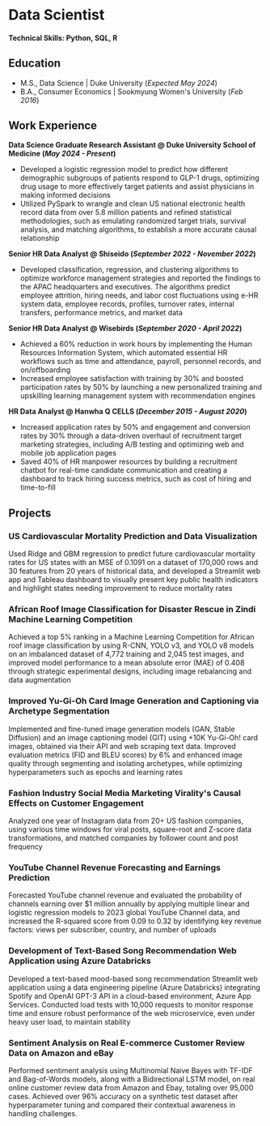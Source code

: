 # Data Scientist

#### Technical Skills: Python, SQL, R 

## Education					       		
- M.S., Data Science	| Duke University (_Expected May 2024_)	 			        		
- B.A., Consumer Economics | Sookmyung Women's University (_Feb 2016_)

## Work Experience
**Data Science Graduate Research Assistant @ Duke University School of Medicine (_May 2024 - Present_)**
- Developed a logistic regression model to predict how different demographic subgroups of patients respond to GLP-1 drugs, optimizing drug usage to more effectively target patients and assist physicians in making informed decisions
- Utilized PySpark to wrangle and clean US national electronic health record data from over 5.8 million patients and refined statistical methodologies, such as emulating randomized target trials, survival analysis, and matching algorithms, to establish a more accurate causal relationship

**Senior HR Data Analyst @ Shiseido (_September 2022 - November 2022_)**
- Developed classification, regression, and clustering algorithms to optimize workforce management strategies and reported the findings to the APAC headquarters and executives. The algorithms predict employee attrition, hiring needs, and labor cost fluctuations using e-HR system data, employee records, profiles, turnover rates, internal transfers, performance metrics, and market data

**Senior HR Data Analyst @ Wisebirds (_September 2020 - April 2022_)**
- Achieved a 60% reduction in work hours by implementing the Human Resources Information System, which automated essential HR workflows such as time and attendance, payroll, personnel records, and on/offboarding
- Increased employee satisfaction with training by 30% and boosted participation rates by 50% by launching a new personalized training and upskilling learning management system with recommendation engines

**HR Data Analyst @ Hanwha Q CELLS (_December 2015 - August 2020_)**
- Increased application rates by 50% and engagement and conversion rates by 30% through a data-driven overhaul of recruitment target marketing strategies, including A/B testing and optimizing web and mobile job application pages
- Saved 40% of HR manpower resources by building a recruitment chatbot for real-time candidate communication and creating a dashboard to track hiring success metrics, such as cost of hiring and time-to-fill

## Projects
### US Cardiovascular Mortality Prediction and Data Visualization

Used Ridge and GBM regression to predict future cardiovascular mortality rates for US states with an MSE of 0.1091 on a dataset of 170,000 rows and 30 features from 20 years of historical data, and developed a Streamlit web app and Tableau dashboard to visually present key public health indicators and highlight states needing improvement to reduce mortality rates

### African Roof Image Classification for Disaster Rescue in Zindi Machine Learning Competition

Achieved a top 5% ranking in a Machine Learning Competition for African roof image classification by using R-CNN, YOLO v3, and YOLO v8 models on an imbalanced dataset of 4,772 training and 2,045 test images, and improved model performance to a mean absolute error (MAE) of 0.408 through strategic experimental designs, including image rebalancing and data augmentation

### Improved Yu-Gi-Oh Card Image Generation and Captioning via Archetype Segmentation

Implemented and fine-tuned image generation models (GAN, Stable Diffusion) and an image captioning model (GIT) using +10K Yu-Gi-Oh! card images, obtained via their API and web scraping text data. Improved evaluation metrics (FID and BLEU scores) by 6% and enhanced image quality through segmenting and isolating archetypes, while optimizing hyperparameters such as epochs and learning rates

### Fashion Industry Social Media Marketing Virality's Causal Effects on Customer Engagement

Analyzed one year of Instagram data from 20+ US fashion companies, using various time windows for viral posts, square-root and Z-score data transformations, and matched companies by follower count and post frequency

### YouTube Channel Revenue Forecasting and Earnings Prediction 			

Forecasted YouTube channel revenue and evaluated the probability of channels earning over $1 million annually by applying multiple linear and logistic regression models to 2023 global YouTube Channel data, and increased the R-squared score from 0.09 to 0.32 by identifying key revenue factors: views per subscriber, country, and number of uploads

### Development of Text-Based Song Recommendation Web Application using Azure Databricks

Developed a text-based mood-based song recommendation Streamlit web application using a data engineering pipeline (Azure Databricks) integrating Spotify and OpenAI GPT-3 API in a cloud-based environment, Azure App Services. Conducted load tests with 10,000 requests to monitor response time and ensure robust performance of the web microservice, even under heavy user load, to maintain stability

### Sentiment Analysis on Real E-commerce Customer Review Data on Amazon and eBay

Performed sentiment analysis using Multinomial Naive Bayes with TF-IDF and Bag-of-Words models, along with a Bidirectional LSTM model, on real online customer review data from Amazon and Ebay, totaling over 95,000 cases. Achieved over 96% accuracy on a synthetic test dataset after hyperparameter tuning and compared their contextual awareness in handling challenges.
